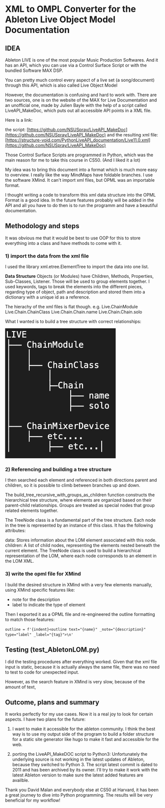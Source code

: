 # XML to OMPL Converter for the Ableton Live Object Model Documentation

## IDEA 
Ableton LIVE is one of the most popular Music Production Softwares. 
And it has an API, which you can use via a Control Surface Script or with the bundled Software MAX DSP.

You can pretty much control every aspect of a live set (a song/document) through this API, which is also called Live Object Model

However, the documentation is confusing and hard to work with. There are two sources, one is on the website of the MAX for Live Documentation and an unofficial one, made by Julien Bayle with the help of a script called LiveAPI_MakeDoc, which puts out all accessible API points in a XML file.

Here is a link:

the script: 
[https://github.com/NSUSpray/LiveAPI_MakeDoc](https://github.com/NSUSpray/LiveAPI_MakeDoc)
and the resulting xml file:
[https://structure-void.com/PythonLiveAPI_documentation/Live11.0.xml](https://github.com/NSUSpray/LiveAPI_MakeDoc)

Those Control Surface Scripts are programmed in Python, which was the main reason for me to take this course in CS50. (And I liked it a lot)

My idea was to bring this document into a format which is much more easy to overview. I really like the way MindMaps have foldable branches. I use the software XMind. It can't import xml files, but OPML was an importable format.

I thought writing a code to transform this xml data structure into the OPML Format is a good idea. In the future features probably will be added in the API and all you have to do then is to run the programm and have a beautiful documentation.

## Methodology and steps
It was obvious me that it would be best to use OOP for this to store everything into a class and have methods to come with it.

### 1) import the data from the xml file
I used the library xml.etree.ElementTree to import the data into one list. 

**Data Structure**
Objects (or Modules) have Children, Methods, Properties, Sub-Classes, Listener. Those will be used to group elements together.
I used keywords, tags to break the elements into the different pieces, regarding type of object, path and description and stored them into a dictionary with a unique id as a reference.

The hierachy of the xml files is flat though.
e.g. 
Live.ChainModule
Live.Chain.ChainClass
Live.Chain.Chain.name
Live.Chain.Chain.solo

What I wanted is to build a tree structure with correct relationships:

![](tree_struct.png)

### 2) Referencing and building a tree structure
I then searched each element and referenced in both directions parent and children, so it is possible to climb between branches up and down.

The build_tree_recursive_with_groups_as_children function constructs the hierarchical tree structure, where elements are organized based on their parent-child relationships. Groups are treated as special nodes that group related elements together.

The TreeNode class is a fundamental part of the tree structure. Each node in the tree is represented by an instance of this class. It has the following attributes:

data: Stores information about the LOM element associated with this node.
children: A list of child nodes, representing the elements nested beneath the current element.
The TreeNode class is used to build a hierarchical representation of the LOM, where each node corresponds to an element in the LOM XML.


### 3) write the opml file for XMind
I build the desired structure in XMind with a very few elements manually, using XMind specific features like:
- note for the description 
- label to indicate the type of element

Then I exported it as a OPML file and re-engineered the outline formatting to match those features:

`‌outline = f'{indent}<outline text="{name}" _note="{description}" type="label" _label="{tag}">\n'`

## Testing (test_AbletonLOM.py)
I did the testing procedures after everything worked. Given that the xml file input is static, because it is actually always the same file, there was no need to test to code for unexpected input.

However, as the search feature in XMind is very slow, because of the amount of text, 

## Outcome, plans and summary

It works perfectly for my use cases. Now it is a real joy to look for certain aspects. 
I have two plans for the future:

1) I want to make it accessible for the ableton community. I think the best way is to use my output side of the program to build a folder structure for a static site generator like hugo to make it fast and accessible for the web.

2) porting the LiveAPI_MakeDOC script to Python3:
Unfortunately the underlying source is not working in the latest updates of Ableton, because they switched to Python 3. The script latest commit is dated to 2011 and has been archived by its owner.
I'll try to make it work with the latest Ableton version to make sure the latest added features are availble.

Thank you David Malan and everybody else at CS50 at Harvard, it has been a great journey to dive into Python programming. The results will be very beneficial for my workflow!





